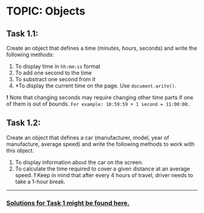# TOPIC: Objects

## Task 1.1:
Create an object that defines a time (minutes, hours, seconds) and write the following methods:
1. To display time in `hh:mm:ss` format
2. To add one second to the time
3. To substract one second from it
4. \*To display the current time on the page. Use `document.write()`.

**!** Note that changing seconds may require changing other time parts if one of them is out of bounds. `For example: 10:59:59 + 1 second = 11:00:00.`

## Task 1.2:
Create an object that defines a car (manufacturer, model, year of manufacture, average speed) and write the following methods to work with this object.
1. To display information about the car on the screen.
2. To calculate the time required to cover a given distance at an average speed. 
**!** Keep in mind that after every 4 hours of travel, driver needs to take a 1-hour break.

---

### [Solutions for Task 1 might be found here.](https://wiiiox.github.io/JS-Crash-Course-2023/week3/task1/task1.html)
